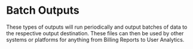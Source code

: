 # Batch Outputs

These types of outputs will run periodically and output batches of data to the respective output destination. These files can then be used by other systems or platforms for anything from Billing Reports to User Analytics.

